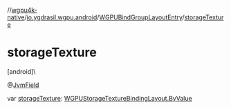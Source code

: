 //[wgpu4k-native](../../../index.md)/[io.ygdrasil.wgpu.android](../index.md)/[WGPUBindGroupLayoutEntry](index.md)/[storageTexture](storage-texture.md)

# storageTexture

[android]\

@[JvmField](https://kotlinlang.org/api/core/kotlin-stdlib/kotlin.jvm/-jvm-field/index.html)

var [storageTexture](storage-texture.md): [WGPUStorageTextureBindingLayout.ByValue](../-w-g-p-u-storage-texture-binding-layout/-by-value/index.md)